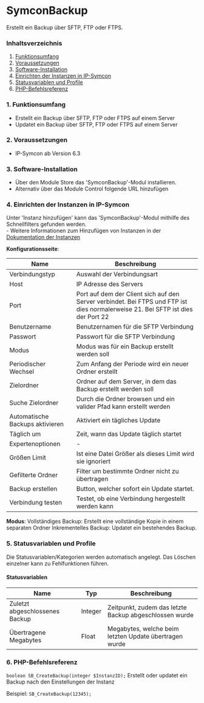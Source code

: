 # SymconBackup
Erstellt ein Backup über SFTP, FTP oder FTPS.

### Inhaltsverzeichnis

1. [Funktionsumfang](#1-funktionsumfang)
2. [Voraussetzungen](#2-voraussetzungen)
3. [Software-Installation](#3-software-installation)
4. [Einrichten der Instanzen in IP-Symcon](#4-einrichten-der-instanzen-in-ip-symcon)
5. [Statusvariablen und Profile](#5-statusvariablen-und-profile)
6. [PHP-Befehlsreferenz](#5-php-befehlsreferenz)

### 1. Funktionsumfang

* Erstellt ein Backup über SFTP, FTP oder FTPS auf einem Server
* Updatet ein Backup über SFTP, FTP oder FTPS auf einem Server

### 2. Voraussetzungen

- IP-Symcon ab Version 6.3

### 3. Software-Installation

* Über den Module Store das 'SymconBackup'-Modul installieren.
* Alternativ über das Module Control folgende URL hinzufügen

### 4. Einrichten der Instanzen in IP-Symcon

 Unter 'Instanz hinzufügen' kann das 'SymconBackup'-Modul mithilfe des Schnellfilters gefunden werden.  
	- Weitere Informationen zum Hinzufügen von Instanzen in der [Dokumentation der Instanzen](https://www.symcon.de/service/dokumentation/konzepte/instanzen/#Instanz_hinzufügen)

__Konfigurationsseite__:

Name                      | Beschreibung
------------------------- | ------------------
Verbindungstyp            | Auswahl der Verbindungsart
Host                      | IP Adresse des Servers
Port                      | Port auf dem der Client sich auf den Server verbindet. Bei FTPS und FTP ist dies normalerweise 21. Bei SFTP ist dies der Port 22
Benutzername              | Benutzernamen für die SFTP Verbindung 
Passwort                  | Passwort für die SFTP Verbindung 
Modus                     | Modus was für ein Backup erstellt werden soll 
Periodischer Wechsel      | Zum Anfang der Periode wird ein neuer Ordner erstellt
Zielordner                | Ordner auf dem Server, in dem das Backup erstellt werden soll
Suche Zielordner          | Durch die Ordner browsen und ein valider Pfad kann erstellt werden
Automatische Backups aktivieren | Aktiviert ein tägliches Update
Täglich um                      | Zeit, wann das Update täglich startet  
Expertenoptionen          | -
Größen Limit              | Ist eine Datei Größer als dieses Limit wird sie ignoriert
Gefilterte Ordner         | Filter um bestimmte Ordner nicht zu übertragen
Backup erstellen          | Button, welcher sofort ein Update startet. 
Verbindung testen         | Testet, ob eine Verbindung hergestellt werden kann

__Modus__: 
Vollständiges Backup: Erstellt eine vollständige Kopie in einem separaten Ordner 
Inkrementelles Backup: Updatet ein bestehendes Backup.

### 5. Statusvariablen und Profile

Die Statusvariablen/Kategorien werden automatisch angelegt. Das Löschen einzelner kann zu Fehlfunktionen führen.

#### Statusvariablen

Name                           | Typ     | Beschreibung
------------------------------ | ------- | ------------
Zuletzt abgeschlossenes Backup | Integer | Zeitpunkt, zudem das letzte Backup abgeschlossen wurde
Übertragene Megabytes          | Float   | Megabytes, welche beim letzten Update übertragen wurde 

### 6. PHP-Befehlsreferenz

`boolean SB_CreateBackup(integer $InstanzID);`
Erstellt oder updatet ein Backup nach den Einstellungen der Instanz

Beispiel:
`SB_CreateBackup(12345);`